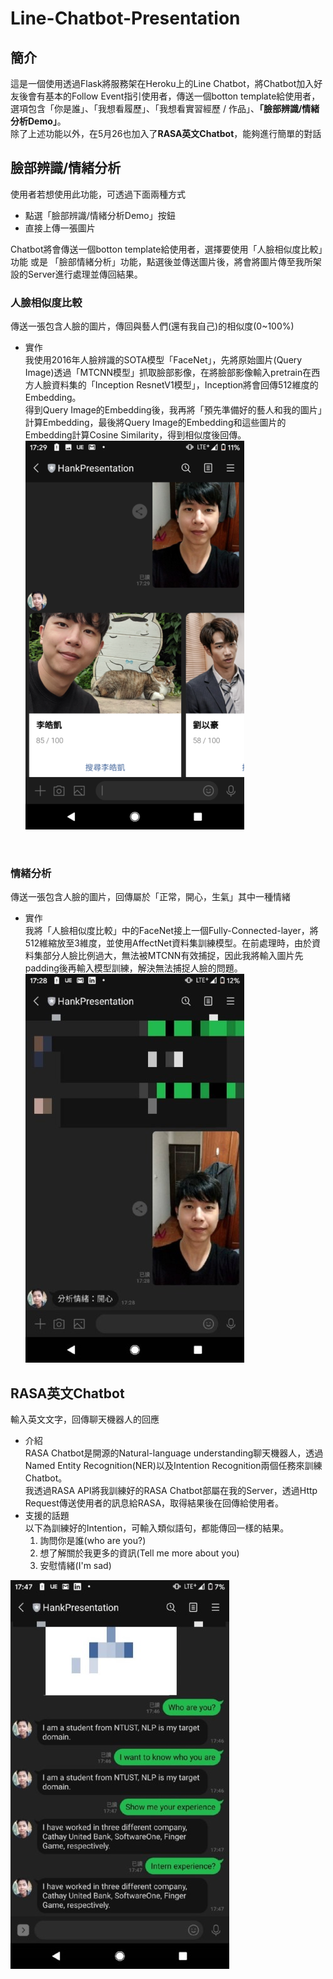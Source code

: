 # Line-Chatbot-Presentation
## 簡介
這是一個使用透過Flask將服務架在Heroku上的Line Chatbot，將Chatbot加入好友後會有基本的Follow Event指引使用者，傳送一個botton template給使用者，選項包含「你是誰」、「我想看履歷」、「我想看實習經歷 / 作品」、**「臉部辨識/情緒分析Demo」**。<br />
除了上述功能以外，在5月26也加入了**RASA英文Chatbot**，能夠進行簡單的對話

## 臉部辨識/情緒分析
使用者若想使用此功能，可透過下面兩種方式
- 點選「臉部辨識/情緒分析Demo」按鈕
- 直接上傳一張圖片

Chatbot將會傳送一個botton template給使用者，選擇要使用「人臉相似度比較」功能 或是 「臉部情緒分析」功能，點選後並傳送圖片後，將會將圖片傳至我所架設的Server進行處理並傳回結果。

### 人臉相似度比較
傳送一張包含人臉的圖片，傳回與藝人們(還有我自己)的相似度(0~100%)<br />
- 實作<br />
我使用2016年人臉辨識的SOTA模型「FaceNet」，先將原始圖片(Query Image)透過「MTCNN模型」抓取臉部影像，在將臉部影像輸入pretrain在西方人臉資料集的「Inception ResnetV1模型」，Inception將會回傳512維度的Embedding。<br />
得到Query Image的Embedding後，我再將「預先準備好的藝人和我的圖片」計算Embedding，最後將Query Image的Embedding和這些圖片的Embedding計算Cosine Similarity，得到相似度後回傳。<br />
![facial recognition](https://github.com/AppleHank/Line-Chatbot-Presentation/blob/main/ReadMe_images/187436527_319387753111581_6003927579262384847_n_smaller.png)
<br />

### 情緒分析
傳送一張包含人臉的圖片，回傳屬於「正常，開心，生氣」其中一種情緒<br />
- 實作<br />
我將「人臉相似度比較」中的FaceNet接上一個Fully-Connected-layer，將512維縮放至3維度，並使用AffectNet資料集訓練模型。在前處理時，由於資料集部分人臉比例過大，無法被MTCNN有效捕捉，因此我將輸入圖片先padding後再輸入模型訓練，解決無法捕捉人臉的問題。<br />
![emotion recognition](https://github.com/AppleHank/Line-Chatbot-Presentation/blob/main/ReadMe_images/188656919_495260258565990_4620626799712487533_n_smaller.jpg)

## RASA英文Chatbot
輸入英文文字，回傳聊天機器人的回應<br />
- 介紹<br />
RASA Chatbot是開源的Natural-language understanding聊天機器人，透過Named Entity Recognition(NER)以及Intention Recognition兩個任務來訓練Chatbot。<br />
我透過RASA API將我訓練好的RASA Chatbot部屬在我的Server，透過Http Request傳送使用者的訊息給RASA，取得結果後在回傳給使用者。
- 支援的話題<br />
以下為訓練好的Intention，可輸入類似語句，都能傳回一樣的結果。
  1. 詢問你是誰(who are you?)
  2. 想了解關於我更多的資訊(Tell me more about you)
  3. 安慰情緒(I'm sad)

![RASA](https://github.com/AppleHank/Line-Chatbot-Presentation/blob/main/ReadMe_images/111230_smaller.jpg)